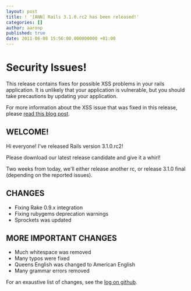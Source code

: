 ```yaml
---
layout: post
title: ! '[ANN] Rails 3.1.0.rc2 has been released!'
categories: []
author: aaronp
published: true
date: 2011-06-08 15:56:00.000000000 +01:00
---
```

# Security Issues!

This release contains fixes for possible XSS problems in your rails application.  It is unlikely that your application is vulnerable, but you should take precautions by updating your application.

For more information about the XSS issue that was fixed in this release, please [read this blog post](http://weblog.rubyonrails.org/2011/6/8/potential-xss-vulnerability-in-ruby-on-rails-applications).

## WELCOME!

Hi everyone!  I've released Rails version 3.1.0.rc2!

Please download our latest release candidate and give it a whirl!

Two weeks from today, we'll either release another rc, or release 3.1.0 final (depending on the reported issues).

## CHANGES

* Fixing Rake 0.9.x integration
* Fixing rubygems deprecation warnings
* Sprockets was updated

## MORE IMPORTANT CHANGES

* Much whitespace was removed
* Many typos were fixed
* Queens English was changed to American English
* Many grammar errors removed

For an exaustive list of changes, see the [log on github](https://github.com/rails/rails/compare/v3.1.0.rc1...v3.1.0.rc2).